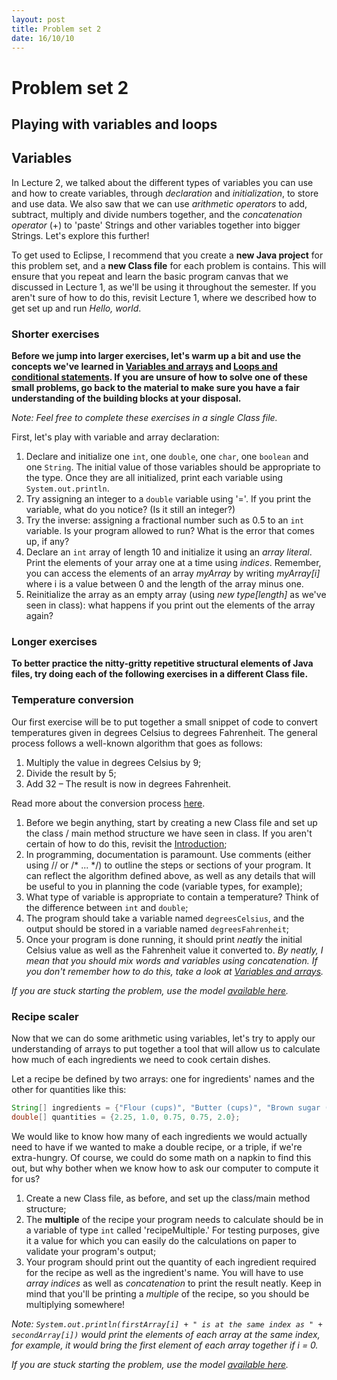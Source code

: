 ```yaml
---
layout: post
title: Problem set 2
date: 16/10/10
---
```


# Problem set 2
## Playing with variables and loops

## Variables

In Lecture 2, we talked about the different types of variables you can use and how to create variables, through _declaration_ and _initialization_, to store and use data. We also saw that we can use _arithmetic operators_ to add, subtract, multiply and divide numbers together, and the _concatenation operator_ (+) to 'paste' Strings and other variables together into bigger Strings. Let's explore this further!

To get used to Eclipse, I recommend that you create a __new Java project__ for this problem set, and a __new Class file__ for each problem is contains. This will ensure that you repeat and learn the basic program canvas that we discussed in Lecture 1, as we'll be using it throughout the semester. If you aren't sure of how to do this, revisit Lecture 1, where we described how to get set up and run _Hello, world_.

### Shorter exercises

__Before we jump into larger exercises, let's warm up a bit and use the concepts we've learned in [Variables and arrays](http://www.marccataford.xyz/IntroToProgramming-Fall2016/Lecture-2/) and [Loops and conditional statements](http://www.marccataford.xyz/IntroToProgramming-Fall2016/Lecture-3/). If you are unsure of how to solve one of these small problems, go back to the material to make sure you have a fair understanding of the building blocks at your disposal.__

_Note: Feel free to complete these exercises in a single Class file._

First, let's play with variable and array declaration:

1. Declare and initialize one `int`, one `double`, one `char`, one `boolean` and one `String`. The initial value of those variables should be appropriate to the type. Once they are all initialized, print each variable using `System.out.println`.
2. Try assigning an integer to a `double` variable using '='. If you print the variable, what do you notice? (Is it still an integer?)
3. Try the inverse: assigning a fractional number such as 0.5 to an `int` variable. Is your program allowed to run? What is the error that comes up, if any?
4. Declare an `int` array of length 10 and initialize it using an _array literal_. Print the elements of your array one at a time using _indices_. Remember, you can access the elements of an array _myArray_ by writing _myArray[i]_ where i is a value between 0 and the length of the array minus one.
5. Reinitialize the array as an empty array (using _new type[length]_ as we've seen in class): what happens if you print out the elements of the array again?

### Longer exercises

__To better practice the nitty-gritty repetitive structural elements of Java files, try doing each of the following exercises in a different Class file.__

### Temperature conversion

Our first exercise will be to put together a small snippet of code to convert temperatures given in degrees Celsius to degrees Fahrenheit. The general process follows a well-known algorithm that goes as follows:

1. Multiply the value in degrees Celsius by 9;
2. Divide the result by 5;
3. Add 32 – The result is now in degrees Fahrenheit.

Read more about the conversion process [here](https://www.mathsisfun.com/temperature-conversion.html).

1. Before we begin anything, start by creating a new Class file and set up the class / main method structure we have seen in class. If you aren't certain of how to do this, revisit the [Introduction](http://www.marccataford.xyz/IntroToProgramming-Fall2016/Lecture-1/);
2. In programming, documentation is paramount. Use comments (either using // or /* ... */) to outline the steps or sections of your program. It can reflect the algorithm defined above, as well as any details that will be useful to you in planning the code (variable types, for example);
3. What type of variable is appropriate to contain a temperature? Think of the difference between `int` and `double`;
4. The program should take a variable named `degreesCelsius`, and the output should be stored in a variable named `degreesFahrenheit`;
5. Once your program is done running, it should print _neatly_ the initial Celsius value as well as the Fahrenheit value it converted to. _By neatly, I mean that you should mix words and variables using concatenation. If you don't remember how to do this, take a look at [Variables and arrays](http://www.marccataford.xyz/IntroToProgramming-Fall2016/Lecture-2/)._

_If you are stuck starting the problem, use the model [available here](http://www.marccataford.xyz/IntroToProgramming-Fall2016/get-started/TemperatureConversionModel.java)._

### Recipe scaler

Now that we can do some arithmetic using variables, let's try to apply our understanding of arrays to put together a tool that will allow us to calculate how much of each ingredients we need to cook certain dishes.

Let a recipe be defined by two arrays: one for ingredients' names and the other for quantities like this: 

```java
String[] ingredients = {"Flour (cups)", "Butter (cups)", "Brown sugar (cups)", "White sugar (cups)", "Eggs"};
double[] quantities = {2.25, 1.0, 0.75, 0.75, 2.0};
```

We would like to know how many of each ingredients we would actually need to have if we wanted to make a double recipe, or a triple, if we're extra-hungry. Of course, we could do some math on a napkin to find this out, but why bother when we know how to ask our computer to compute it for us?

1. Create a new Class file, as before, and set up the class/main method structure;
2. The __multiple__ of the recipe your program needs to calculate should be in a variable of type `int` called 'recipeMultiple.' For testing purposes, give it a value for which you can easily do the calculations on paper to validate your program's output;
3. Your program should print out the quantity of each ingredient required for the recipe as well as the ingredient's name. You will have to use _array indices_ as well as _concatenation_ to print the result neatly. Keep in mind that you'll be printing a _multiple_ of the recipe, so you should be multiplying somewhere!

_Note: `System.out.println(firstArray[i] + " is at the same index as " + secondArray[i])` would print the elements of each array at the same index, for example, it would bring the first element of each array together if i = 0._

_If you are stuck starting the problem, use the model [available here](http://www.marccataford.xyz/IntroToProgramming-Fall2016/get-started/RecipeScalerModel.java)._



